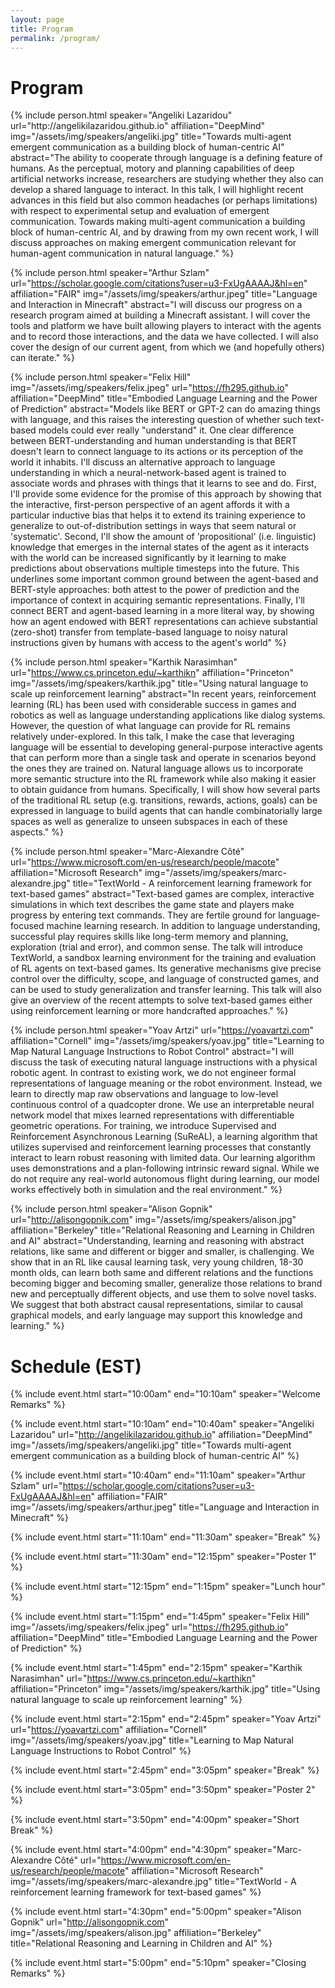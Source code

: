 ```yaml
---
layout: page
title: Program
permalink: /program/
---
```



# Program

<div class="container">
{% include person.html
  speaker="Angeliki Lazaridou"
  url="http://angelikilazaridou.github.io"
  affiliation="DeepMind"
  img="/assets/img/speakers/angeliki.jpg"
  title="Towards multi-agent emergent communication as a building block of human-centric AI"
  abstract="The ability to cooperate through language is a defining feature of humans. As the perceptual, motory and planning capabilities of deep artificial networks increase, researchers are studying whether they also can develop a shared language to interact. In this talk, I will highlight recent advances in this field but also common headaches (or perhaps limitations) with respect to experimental setup and evaluation of emergent communication. Towards making multi-agent communication a building block of human-centric AI, and by drawing from my own recent work, I will discuss approaches on making emergent communication relevant for human-agent communication in natural language."
  %}

{% include person.html
  speaker="Arthur Szlam"
  url="https://scholar.google.com/citations?user=u3-FxUgAAAAJ&hl=en"
  affiliation="FAIR"
  img="/assets/img/speakers/arthur.jpeg"
  title="Language and Interaction in Minecraft"
  abstract="I will discuss our progress on a research program aimed at building a Minecraft assistant. I will cover the tools and platform we have built allowing players to interact with the agents and to record those interactions, and the data we have collected. I will also cover the design of our current agent, from which we (and hopefully others) can iterate."
  %}

{% include person.html
  speaker="Felix Hill"
  img="/assets/img/speakers/felix.jpeg"
  url="https://fh295.github.io"
  affiliation="DeepMind"
  title="Embodied Language Learning and the Power of Prediction" 
  abstract="Models like BERT or GPT-2 can do amazing things with language, and this raises the interesting question of whether such text-based models could ever really \"understand\" it. One clear difference between BERT-understanding and human understanding is that BERT doesn't learn to connect language to its actions or its perception of the world it inhabits. I'll discuss an alternative approach to language understanding in which a neural-network-based agent is trained to associate words and phrases with things that it learns to see and do. First, I'll provide some evidence for the promise of this approach by showing that the interactive, first-person perspective of an agent affords it with a particular inductive bias that helps it to extend its training experience to generalize to out-of-distribution settings in ways that seem natural or 'systematic'. Second, I'll show the amount of 'propositional' (i.e. linguistic) knowledge that emerges in the internal states of the agent as it interacts with the world can be increased significantly by it learning to make predictions about observations multiple timesteps into the future. This underlines some important common ground between the agent-based and BERT-style approaches: both attest to the power of prediction and the importance of context in acquiring semantic representations. Finally, I'll connect BERT and agent-based learning in a more literal way, by showing how an agent endowed with BERT representations can achieve substantial (zero-shot) transfer from template-based language to noisy natural instructions given by humans with access to the agent's world"
  %}

{% include person.html
  speaker="Karthik Narasimhan"
  url="https://www.cs.princeton.edu/~karthikn"
  affiliation="Princeton"
  img="/assets/img/speakers/karthik.jpg"
  title="Using natural language to scale up reinforcement learning"
  abstract="In recent years, reinforcement learning (RL) has been used with considerable success in games and robotics as well as language understanding applications like dialog systems. However, the question of what language can provide for RL remains relatively under-explored. In this talk, I make the case that leveraging language will be essential to developing general-purpose interactive agents that can perform more than a single task and operate in scenarios beyond the ones they are trained on. Natural language allows us to incorporate more semantic structure into the RL framework while also making it easier to obtain guidance from humans. Specifically, I will show how several parts of the traditional RL setup (e.g. transitions, rewards, actions, goals) can be expressed in language to build agents that can handle combinatorially large spaces as well as generalize to unseen subspaces in each of these aspects."
%}

{% include person.html
  speaker="Marc-Alexandre Côté"
  url="https://www.microsoft.com/en-us/research/people/macote"
  affiliation="Microsoft Research"
  img="/assets/img/speakers/marc-alexandre.jpg"
  title="TextWorld - A reinforcement learning framework for text-based games"
  abstract="Text-based games are complex, interactive simulations in which text describes the game state and players make progress by entering text commands. They are fertile ground for language-focused machine learning research. In addition to language understanding, successful play requires skills like long-term memory and planning, exploration (trial and error), and common sense. The talk will introduce TextWorld, a sandbox learning environment for the training and evaluation of RL agents on text-based games. Its generative mechanisms give precise control over the difficulty, scope, and language of constructed games, and can be used to study generalization and transfer learning. This talk will also give an overview of the recent attempts to solve text-based games either using reinforcement learning or more handcrafted approaches."
  %}

{% include person.html
  speaker="Yoav Artzi"
  url="https://yoavartzi.com"
  affiliation="Cornell"
  img="/assets/img/speakers/yoav.jpg"
  title="Learning to Map Natural Language Instructions to Robot Control"
  abstract="I will discuss the task of executing natural language instructions with a physical robotic agent. In contrast to existing work, we do not engineer formal representations of language meaning or the robot environment. Instead, we learn to directly map raw observations and language to low-level continuous control of a quadcopter drone. We use an interpretable neural network model that mixes learned representations with differentiable geometric operations. For training, we introduce Supervised and Reinforcement Asynchronous Learning (SuReAL), a learning algorithm that utilizes supervised and reinforcement learning processes that constantly interact to learn robust reasoning with limited data. Our learning algorithm uses demonstrations and a plan-following intrinsic reward signal. While we do not require any real-world autonomous flight during learning, our model works effectively both in simulation and the real environment."
%}

{% include person.html
  speaker="Alison Gopnik"
  url="http://alisongopnik.com"
  img="/assets/img/speakers/alison.jpg"
  affiliation="Berkeley"
  title="Relational Reasoning and Learning in Children and AI"
  abstract="Understanding, learning and reasoning with abstract relations, like same and different or bigger and smaller, is challenging. We show that in an RL like causal learning task, very young children, 18-30 month olds, can learn both same and different relations and the functions becoming bigger and becoming smaller, generalize those relations to brand new and perceptually different objects, and use them to solve novel tasks. We suggest that both abstract causal representations, similar to causal graphical models, and early language may support this knowledge and learning."
%}
</div>



# Schedule (EST)

<table class="table">
{% include event.html start="10:00am" end="10:10am" speaker="Welcome Remarks" %}

{% include event.html start="10:10am" end="10:40am"
  speaker="Angeliki Lazaridou"
  url="http://angelikilazaridou.github.io"
  affiliation="DeepMind"
  img="/assets/img/speakers/angeliki.jpg"
  title="Towards multi-agent emergent communication as a building block of human-centric AI"
  %}

{% include event.html start="10:40am" end="11:10am"
  speaker="Arthur Szlam"
  url="https://scholar.google.com/citations?user=u3-FxUgAAAAJ&hl=en"
  affiliation="FAIR"
  img="/assets/img/speakers/arthur.jpeg"
  title="Language and Interaction in Minecraft"
  %}

{% include event.html start="11:10am" end="11:30am" speaker="Break" %}

{% include event.html start="11:30am" end="12:15pm" speaker="Poster 1" %}

{% include event.html start="12:15pm" end="1:15pm" speaker="Lunch hour" %}

{% include event.html start="1:15pm" end="1:45pm"
  speaker="Felix Hill"
  img="/assets/img/speakers/felix.jpeg"
  url="https://fh295.github.io"
  affiliation="DeepMind"
  title="Embodied Language Learning and the Power of Prediction" 
  %}

{% include event.html start="1:45pm" end="2:15pm"
  speaker="Karthik Narasimhan"
  url="https://www.cs.princeton.edu/~karthikn"
  affiliation="Princeton"
  img="/assets/img/speakers/karthik.jpg"
  title="Using natural language to scale up reinforcement learning"
%}

{% include event.html start="2:15pm" end="2:45pm"
  speaker="Yoav Artzi"
  url="https://yoavartzi.com"
  affiliation="Cornell"
  img="/assets/img/speakers/yoav.jpg"
  title="Learning to Map Natural Language Instructions to Robot Control"
%}

{% include event.html start="2:45pm" end="3:05pm" speaker="Break" %}

{% include event.html start="3:05pm" end="3:50pm" speaker="Poster 2" %}

{% include event.html start="3:50pm" end="4:00pm" speaker="Short Break" %}

{% include event.html start="4:00pm" end="4:30pm"
  speaker="Marc-Alexandre Côté"
  url="https://www.microsoft.com/en-us/research/people/macote"
  affiliation="Microsoft Research"
  img="/assets/img/speakers/marc-alexandre.jpg"
  title="TextWorld - A reinforcement learning framework for text-based games"
  %}


{% include event.html start="4:30pm" end="5:00pm"
  speaker="Alison Gopnik"
  url="http://alisongopnik.com"
  img="/assets/img/speakers/alison.jpg"
  affiliation="Berkeley"
  title="Relational Reasoning and Learning in Children and AI"
%}

{% include event.html start="5:00pm" end="5:10pm" speaker="Closing Remarks" %}
</table>
